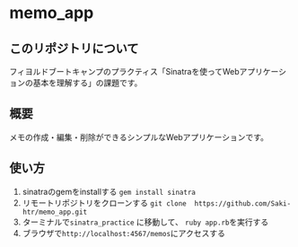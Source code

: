 # memo_app
## このリポジトリについて
フィヨルドブートキャンプのプラクティス「Sinatraを使ってWebアプリケーションの基本を理解する」の課題です。

## 概要

メモの作成・編集・削除ができるシンプルなWebアプリケーションです。

## 使い方
1. sinatraのgemをinstallする
`gem install sinatra`
1. リモートリポジトリをクローンする 
`git clone  https://github.com/Saki-htr/memo_app.git`
1. ターミナルで`sinatra_practice` に移動して、 `ruby app.rb`を実行する
1. ブラウザで`http://localhost:4567/memos`にアクセスする
